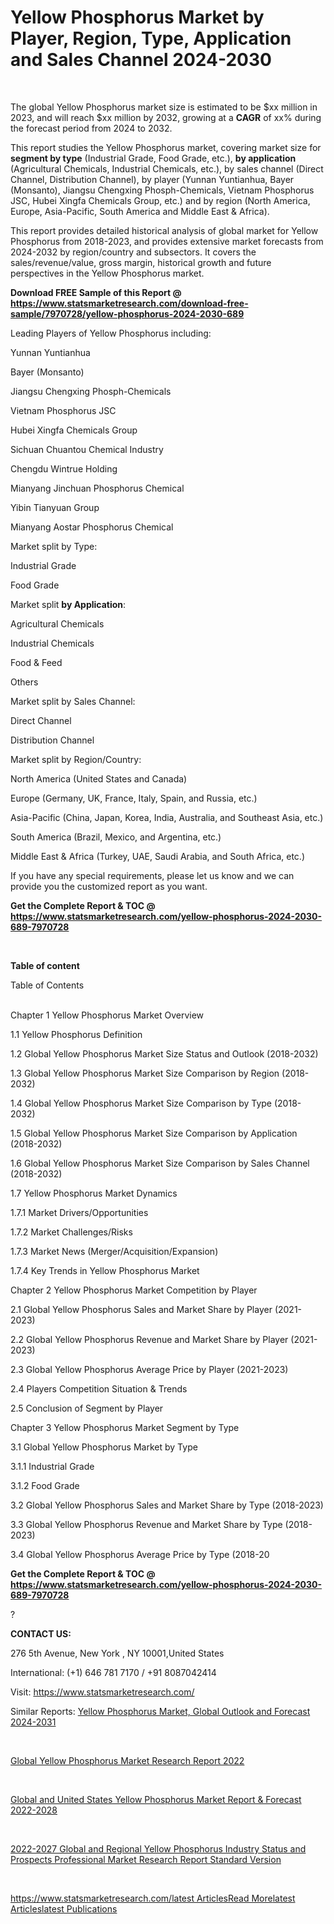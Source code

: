 <h1>Yellow Phosphorus Market by Player, Region, Type, Application and Sales Channel 2024-2030</h1><br/><p>The global Yellow Phosphorus market size is estimated to be $xx million in 2023, and will reach $xx million by 2032, growing at a <strong>CAGR</strong> of xx% during the forecast period from 2024 to 2032.</p>
 
 
 
 <p>This report studies the Yellow Phosphorus market, covering market size for <strong>segment by type</strong> (Industrial Grade, Food Grade, etc.), <strong>by application</strong> (Agricultural Chemicals, Industrial Chemicals, etc.), by sales channel (Direct Channel, Distribution Channel), by player (Yunnan Yuntianhua, Bayer (Monsanto), Jiangsu Chengxing Phosph-Chemicals, Vietnam Phosphorus JSC, Hubei Xingfa Chemicals Group, etc.) and by region (North America, Europe, Asia-Pacific, South America and Middle East & Africa).</p>
 
 
 
 <p>This report provides detailed historical analysis of global market for Yellow Phosphorus from 2018-2023, and provides extensive market forecasts from 2024-2032 by region/country and subsectors. It covers the sales/revenue/value, gross margin, historical growth and future perspectives in the Yellow Phosphorus market.</p>
 
 
 
 <p><strong>Download FREE Sample of this Report @ <a href="https://www.statsmarketresearch.com/download-free-sample/7970728/yellow-phosphorus-2024-2030-689">https://www.statsmarketresearch.com/download-free-sample/7970728/yellow-phosphorus-2024-2030-689</a></strong></p>
 
 
 
 <p>Leading Players of Yellow Phosphorus including:</p>
 
 
 
 <p>Yunnan Yuntianhua</p>
 
 
 
 <p>Bayer (Monsanto)</p>
 
 
 
 <p>Jiangsu Chengxing Phosph-Chemicals</p>
 
 
 
 <p>Vietnam Phosphorus JSC</p>
 
 
 
 <p>Hubei Xingfa Chemicals Group</p>
 
 
 
 <p>Sichuan Chuantou Chemical Industry</p>
 
 
 
 <p>Chengdu Wintrue Holding</p>
 
 
 
 <p>Mianyang Jinchuan Phosphorus Chemical</p>
 
 
 
 <p>Yibin Tianyuan Group</p>
 
 
 
 <p>Mianyang Aostar Phosphorus Chemical</p>
 
 
 
 <p>Market split by Type:</p>
 
 
 
 <p>Industrial Grade</p>
 
 
 
 <p>Food Grade</p>
 
 
 
 <p>Market split <strong>by Application</strong>:</p>
 
 
 
 <p>Agricultural Chemicals</p>
 
 
 
 <p>Industrial Chemicals</p>
 
 
 
 <p>Food & Feed</p>
 
 
 
 <p>Others</p>
 
 
 
 <p>Market split by Sales Channel:</p>
 
 
 
 <p>Direct Channel</p>
 
 
 
 <p>Distribution Channel</p>
 
 
 
 <p>Market split by Region/Country:</p>
 
 
 
 <p>North America (United States and Canada)</p>
 
 
 
 <p>Europe (Germany, UK, France, Italy, Spain, and Russia, etc.)</p>
 
 
 
 <p>Asia-Pacific (China, Japan, Korea, India, Australia, and Southeast Asia, etc.)</p>
 
 
 
 <p>South America (Brazil, Mexico, and Argentina, etc.)</p>
 
 
 
 <p>Middle East & Africa (Turkey, UAE, Saudi Arabia, and South Africa, etc.)</p>
 
 
 
 <p>If you have any special requirements, please let us know and we can provide you the customized report as you want.</p>
 
 
 
 <div><b>Get the Complete Report & TOC @ <a href="https://www.statsmarketresearch.com/yellow-phosphorus-2024-2030-689-7970728">https://www.statsmarketresearch.com/yellow-phosphorus-2024-2030-689-7970728</a></b></div>
 
 
 
 <p><br />
 
 <b>Table of content</b></p>
 
 
 
 <p>Table of Contents<br />
 
 <br />
 
 Chapter 1 Yellow Phosphorus Market Overview<br />
 
 1.1 Yellow Phosphorus Definition<br />
 
 1.2 Global Yellow Phosphorus Market Size Status and Outlook (2018-2032)<br />
 
 1.3 Global Yellow Phosphorus Market Size Comparison by Region (2018-2032)<br />
 
 1.4 Global Yellow Phosphorus Market Size Comparison by Type (2018-2032)<br />
 
 1.5 Global Yellow Phosphorus Market Size Comparison by Application (2018-2032)<br />
 
 1.6 Global Yellow Phosphorus Market Size Comparison by Sales Channel (2018-2032)<br />
 
 1.7 Yellow Phosphorus Market Dynamics<br />
 
 1.7.1 Market Drivers/Opportunities<br />
 
 1.7.2 Market Challenges/Risks<br />
 
 1.7.3 Market News (Merger/Acquisition/Expansion)<br />
 
 1.7.4 Key Trends in Yellow Phosphorus Market<br />
 
 Chapter 2 Yellow Phosphorus Market Competition by Player<br />
 
 2.1 Global Yellow Phosphorus Sales and Market Share by Player (2021-2023)<br />
 
 2.2 Global Yellow Phosphorus Revenue and Market Share by Player (2021-2023)<br />
 
 2.3 Global Yellow Phosphorus Average Price by Player (2021-2023)<br />
 
 2.4 Players Competition Situation & Trends<br />
 
 2.5 Conclusion of Segment by Player<br />
 
 Chapter 3 Yellow Phosphorus Market Segment by Type<br />
 
 3.1 Global Yellow Phosphorus Market by Type<br />
 
 3.1.1 Industrial Grade<br />
 
 3.1.2 Food Grade<br />
 
 3.2 Global Yellow Phosphorus Sales and Market Share by Type (2018-2023)<br />
 
 3.3 Global Yellow Phosphorus Revenue and Market Share by Type (2018-2023)<br />
 
 3.4 Global Yellow Phosphorus Average Price by Type (2018-20</p>
 
 
 
 <div><b>Get the Complete Report & TOC @ <a href="https://www.statsmarketresearch.com/yellow-phosphorus-2024-2030-689-7970728">https://www.statsmarketresearch.com/yellow-phosphorus-2024-2030-689-7970728</a></b></div>
 
 
 
 <p>? </p>
 
 
 
 <p><b>CONTACT US:</b><br />
 
 276 5th Avenue, New York , NY 10001,United States<br />
 
 International: (+1) 646 781 7170 / +91 8087042414<br />
 
 Visit: <a href="https://www.statsmarketresearch.com/">https://www.statsmarketresearch.com/</a><br />
 
 Similar Reports: <a href="https://www.statsmarketresearch.com/yellow-phosphorus-2024-2030-689-7970728">Yellow Phosphorus Market, Global Outlook and Forecast 2024-2031</a><br />
 
 <br />
 
 <a href="https://www.statsmarketresearch.com/yellow-phosphorus-2024-2030-689-7970728">Global Yellow Phosphorus Market Research Report 2022</a><br />
 
 <br />
 
 <a href="https://www.statsmarketresearch.com/yellow-phosphorus-2024-2030-689-7970728">Global and United States Yellow Phosphorus Market Report & Forecast 2022-2028</a><br />
 
 <br />
 
 <a href="https://www.statsmarketresearch.com/yellow-phosphorus-2024-2030-689-7970728">2022-2027 Global and Regional Yellow Phosphorus Industry Status and Prospects Professional Market Research Report Standard Version</a><br />
 
 <br />
 
 <a href="https://gyeongbokgung.com">https://www.statsmarketresearch.com/</a><a href="https://hallyeomaritime.com">latest Articles</a><a href="https://jingwansa.com">Read More</a><a href="https://nguoiviet.jp/">latest Articles</a><a href="https://www.intelmarketresearch.com/">latest Publications</a></p>